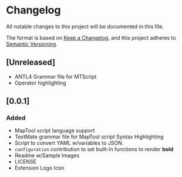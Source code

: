 # Changelog

All notable changes to this project will be documented in this file.

The format is based on [Keep a Changelog](https://keepachangelog.com/en/1.1.0/),
and this project adheres to [Semantic Versioning](https://semver.org/spec/v2.0.0.html).

## [Unreleased]

- ANTL4 Grammar file for MTScript
- Operator highlighting

## [0.0.1]

### Added

- MapTool script language support
- TextMate grammar file for MapTool script Syntax Highlighting
- Script to convert YAML w/variables to JSON.
- `configuration` contribution to set built-in functions to render **bold**
- Readme w/Sample Images
- LICENSE
- Extension Logo Icon
